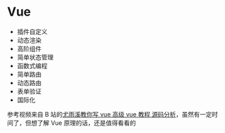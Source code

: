 # Vue

- 插件自定义
- 动态渲染
- 高阶组件
- 简单状态管理
- 函数式编程
- 简单路由
- 动态路由
- 表单验证
- 国际化

参考视频来自 B 站的[尤雨溪教你写 vue 高级 vue 教程 源码分析](https://www.bilibili.com/video/BV1d4411v7UX)，虽然有一定时
间了，但想了解 Vue 原理的话，还是值得看看的
